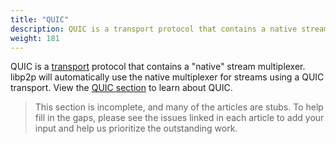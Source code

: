 ```yaml
---
title: "QUIC"
description: QUIC is a transport protocol that contains a native stream multiplexer.
weight: 181
---
```


QUIC is a [transport](../../transport/overview) protocol that contains a "native" stream multiplexer.
libp2p will automatically use the native multiplexer for streams using a QUIC transport. View the
[QUIC section](../../transports/quic/) to learn about QUIC.

> This section is incomplete, and many of the articles are stubs. To help fill in
> the gaps, please see the issues linked in each article to add your input and
> help us prioritize the outstanding work.

